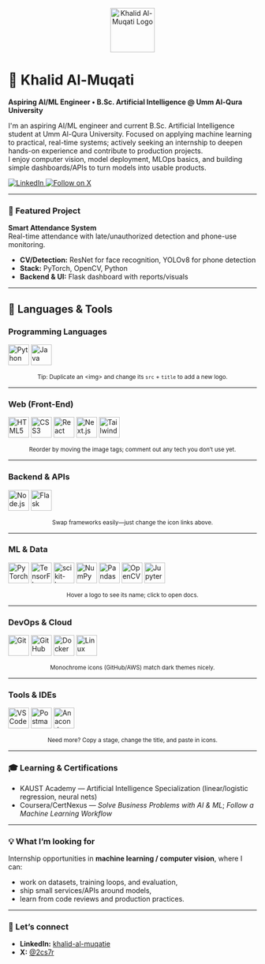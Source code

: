 <!-- Optional: add your logo. Upload logo.png to the repo root or replace the path -->
<p align="center">
  <img src="./logo.png" alt="Khalid Al-Muqati Logo" height="90">
</p>

# 🧠 Khalid Al-Muqati

**Aspiring AI/ML Engineer • B.Sc. Artificial Intelligence @ Umm Al-Qura University**

I'm an aspiring AI/ML engineer and current B.Sc. Artificial Intelligence student at Umm Al-Qura University. Focused on applying machine learning to practical, real-time systems; actively seeking an internship to deepen hands-on experience and contribute to production projects.  
I enjoy computer vision, model deployment, MLOps basics, and building simple dashboards/APIs to turn models into usable products.

<p align="left">
  <a href="https://www.linkedin.com/in/khalid-al-muqatie-9254a8271?utm_source=share&utm_campaign=share_via&utm_content=profile&utm_medium=ios_app" target="_blank">
    <img alt="LinkedIn" src="https://img.shields.io/badge/LinkedIn-Connect-0A66C2?style=for-the-badge&logo=linkedin&logoColor=white">
  </a>
  <a href="https://x.com/2cs7r?s=21" target="_blank">
    <img alt="Follow on X" src="https://img.shields.io/badge/Follow_on_X-000000?style=for-the-badge&logo=x&logoColor=white">
  </a>
</p>

---

### 🔭 Featured Project
**Smart Attendance System**  
Real-time attendance with late/unauthorized detection and phone-use monitoring.  
- **CV/Detection:** ResNet for face recognition, YOLOv8 for phone detection  
- **Stack:** PyTorch, OpenCV, Python  
- **Backend & UI:** Flask dashboard with reports/visuals

---

## 🧰 Languages & Tools

<!-- Stage A -->
### Programming Languages
<p align="left">
  <a href="https://www.python.org/" title="Python"><img alt="Python" src="https://cdn.jsdelivr.net/gh/devicons/devicon/icons/python/python-original.svg" height="42"/></a>
  <a href="https://www.java.com/" title="Java"><img alt="Java" src="https://cdn.jsdelivr.net/gh/devicons/devicon/icons/java/java-original.svg" height="42"/></a>
</p>

<p align="center"><sub>Tip: Duplicate an &lt;img&gt; and change its <code>src</code> + <code>title</code> to add a new logo.</sub></p>

---

<!-- Stage B -->
### Web (Front-End)
<p align="left">
  <a href="https://developer.mozilla.org/docs/Web/HTML" title="HTML5"><img alt="HTML5" src="https://cdn.jsdelivr.net/gh/devicons/devicon/icons/html5/html5-original.svg" height="42"/></a>
  <a href="https://developer.mozilla.org/docs/Web/CSS" title="CSS3"><img alt="CSS3" src="https://cdn.jsdelivr.net/gh/devicons/devicon/icons/css3/css3-original.svg" height="42"/></a>
  <a href="https://react.dev/" title="React"><img alt="React" src="https://cdn.jsdelivr.net/gh/devicons/devicon/icons/react/react-original.svg" height="42"/></a>
  <a href="https://nextjs.org/" title="Next.js"><img alt="Next.js" src="https://cdn.jsdelivr.net/gh/devicons/devicon/icons/nextjs/nextjs-original.svg" height="42"/></a>
  <a href="https://tailwindcss.com/" title="Tailwind CSS"><img alt="Tailwind" src="https://cdn.jsdelivr.net/gh/devicons/devicon/icons/tailwindcss/tailwindcss-original.svg" height="42"/></a>
</p>

<p align="center"><sub>Reorder by moving the image tags; comment out any tech you don’t use yet.</sub></p>

---

<!-- Stage C -->
### Backend & APIs
<p align="left">
  <a href="https://nodejs.org/" title="Node.js"><img alt="Node.js" src="https://cdn.jsdelivr.net/gh/devicons/devicon/icons/nodejs/nodejs-original.svg" height="42"/></a>
  <a href="https://flask.palletsprojects.com/" title="Flask"><img alt="Flask" src="https://cdn.jsdelivr.net/gh/devicons/devicon/icons/flask/flask-original.svg" height="42"/></a>
</p>

<p align="center"><sub>Swap frameworks easily—just change the icon links above.</sub></p>

---

<!-- Stage D -->
### ML & Data
<p align="left">
  <a href="https://pytorch.org/" title="PyTorch"><img alt="PyTorch" src="https://cdn.jsdelivr.net/gh/devicons/devicon/icons/pytorch/pytorch-original.svg" height="42"/></a>
  <a href="https://www.tensorflow.org/" title="TensorFlow"><img alt="TensorFlow" src="https://cdn.jsdelivr.net/gh/devicons/devicon/icons/tensorflow/tensorflow-original.svg" height="42"/></a>
  <a href="https://scikit-learn.org/" title="scikit-learn"><img alt="scikit-learn" src="https://cdn.jsdelivr.net/gh/devicons/devicon/icons/scikitlearn/scikitlearn-original.svg" height="42"/></a>
  <a href="https://numpy.org/" title="NumPy"><img alt="NumPy" src="https://cdn.jsdelivr.net/gh/devicons/devicon/icons/numpy/numpy-original.svg" height="42"/></a>
  <a href="https://pandas.pydata.org/" title="Pandas"><img alt="Pandas" src="https://cdn.jsdelivr.net/gh/devicons/devicon/icons/pandas/pandas-original.svg" height="42"/></a>
  <a href="https://opencv.org/" title="OpenCV"><img alt="OpenCV" src="https://cdn.jsdelivr.net/gh/devicons/devicon/icons/opencv/opencv-original.svg" height="42"/></a>
  <a href="https://jupyter.org/" title="Jupyter"><img alt="Jupyter" src="https://cdn.jsdelivr.net/gh/devicons/devicon/icons/jupyter/jupyter-original.svg" height="42"/></a>
</p>

<p align="center"><sub>Hover a logo to see its name; click to open docs.</sub></p>

---

<!-- Stage F -->
### DevOps & Cloud
<p align="left">
  <a href="https://git-scm.com/" title="Git"><img alt="Git" src="https://cdn.jsdelivr.net/gh/devicons/devicon/icons/git/git-original.svg" height="42"/></a>
  <a href="https://github.com/" title="GitHub"><img alt="GitHub" src="https://cdn.jsdelivr.net/gh/devicons/devicon/icons/github/github-original.svg" height="42"/></a>
  <a href="https://www.docker.com/" title="Docker"><img alt="Docker" src="https://cdn.jsdelivr.net/gh/devicons/devicon/icons/docker/docker-original.svg" height="42"/></a>
  <a href="https://www.linux.org/" title="Linux"><img alt="Linux" src="https://cdn.jsdelivr.net/gh/devicons/devicon/icons/linux/linux-original.svg" height="42"/></a>
</p>

<p align="center"><sub>Monochrome icons (GitHub/AWS) match dark themes nicely.</sub></p>

---

<!-- Stage G -->
### Tools & IDEs
<p align="left">
  <a href="https://code.visualstudio.com/" title="VS Code"><img alt="VS Code" src="https://cdn.jsdelivr.net/gh/devicons/devicon/icons/vscode/vscode-original.svg" height="42"/></a>
  <a href="https://www.postman.com/" title="Postman"><img alt="Postman" src="https://cdn.jsdelivr.net/gh/devicons/devicon/icons/postman/postman-original.svg" height="42"/></a>
  <a href="https://www.anaconda.com/" title="Anaconda"><img alt="Anaconda" src="https://cdn.jsdelivr.net/gh/devicons/devicon/icons/anaconda/anaconda-original.svg" height="42"/></a>
</p>

<p align="center"><sub>Need more? Copy a stage, change the title, and paste in icons.</sub></p>

---

### 🎓 Learning & Certifications
- KAUST Academy — Artificial Intelligence Specialization (linear/logistic regression, neural nets)
- Coursera/CertNexus — *Solve Business Problems with AI & ML*; *Follow a Machine Learning Workflow*

---

### 💡 What I’m looking for
Internship opportunities in **machine learning / computer vision**, where I can:
- work on datasets, training loops, and evaluation,
- ship small services/APIs around models,
- learn from code reviews and production practices.

---

### 🤝 Let’s connect
- **LinkedIn:** <a href="https://www.linkedin.com/in/khalid-al-muqatie-9254a8271?utm_source=share&utm_campaign=share_via&utm_content=profile&utm_medium=ios_app">khalid-al-muqatie</a>  
- **X:** <a href="https://x.com/2cs7r?s=21">@2cs7r</a>
